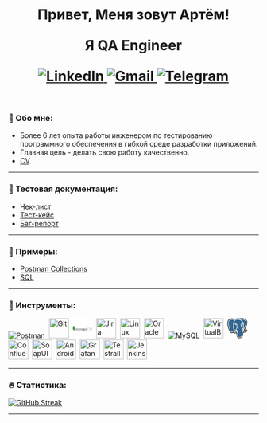 <a name="readme-top"></a>
<h1>
<div id="header" align="center">
	<p>Привет, Меня зовут Артём!</p>
	<p>Я QA Engineer</p>
</div>
<div id="socials" align="center">
	<a href="https://www.linkedin.com/in/%D0%B0%D1%80%D1%82%D1%91%D0%BC-%D1%81%D0%B0%D0%B4%D0%BE%D0%B2%D1%81%D0%BA%D0%B8%D0%B9-963574228/">
		<img src="https://img.shields.io/badge/LinkedIn-blue?style=for-the-badge&logo=linkedin&logoColor=white" alt="LinkedIn"/>
	</a>
	<a href="mailto:sadovski.art@gmail.com">
		<img src="https://img.shields.io/badge/Gmail-blue?style=for-the-badge&logo=Gmail&logoColor=white" alt="Gmail"/>
	</a>
	<a href="https://t.me/Artsiom_Sadouski">
		<img src="https://img.shields.io/badge/Telegram-blue?style=for-the-badge&logo=telegram&logoColor=white" alt="Telegram"/>
	</a>
</div>
<div id="view" align="center"><img src="https://komarev.com/ghpvc/?username=your-github-artemsadovski&style=flat-square&color=blue" alt=""/>
</div>


### &#128104;&#8205; Обо мне:
-  Более 6 лет опыта работы инженером по тестированию программного обеспечения в гибкой среде разработки приложений.
-  Главная цель - делать свою работу качественно.
-  [CV](https://drive.google.com/file/d/1JPMr_MOglaYp7i45Y4ySKIw6HLMOELYg/view?usp=share_link).

---

### &#128221; Тестовая документация:

-  [Чек-лист]()
-  [Тест-кейс]()
-  [Баг-репорт]()


---

### &#128221; Примеры:

-  [Postman Collections](medium-link)
-  [SQL](cv-link)

---

### &#128296; Инструменты:
  
  <p>
  <img src="https://www.vectorlogo.zone/logos/getpostman/getpostman-icon.svg" title="Postman"  alt="Postman" width="40" height="40"/>&nbsp;
  <img src="https://cdn.jsdelivr.net/gh/devicons/devicon/icons/git/git-original.svg" title="Git" **alt="Git" width="40" height="40"/>&nbsp;
  <img src="https://raw.githubusercontent.com/github/explore/80688e429a7d4ef2fca1e82350fe8e3517d3494d/topics/mongodb/mongodb.png" title="MongoDB" **alt="MongoDB" width="40" height="40"/>&nbsp;
  <img src="https://cdn.jsdelivr.net/gh/devicons/devicon/icons/jira/jira-original-wordmark.svg" title="Jira" **alt="Jira" width="40" height="40"/>&nbsp;
  <img src="https://cdn.jsdelivr.net/gh/devicons/devicon/icons/linux/linux-original.svg" title="Linux" **alt="Linux" width="40" height="40"/>&nbsp;
  <img src="https://cdn.jsdelivr.net/gh/devicons/devicon/icons/oracle/oracle-original.svg" title="Oracle" **alt="Oracle" width="40" height="40"/>&nbsp;
  <img src="https://cdn.jsdelivr.net/gh/devicons/devicon/icons/mysql/mysql-original-wordmark.svg" title="MySQL"  alt="MySQL" width="40" height="40"/>&nbsp;
  <img src="https://www.vectorlogo.zone/logos/virtualbox/virtualbox-icon.svg" title="VirtualBox" **alt="VirtualBox" width="40" height="40"/>&nbsp;
  <img src="https://raw.githubusercontent.com/github/explore/80688e429a7d4ef2fca1e82350fe8e3517d3494d/topics/postgresql/postgresql.png" title="PostgresSQL" **alt="PostgresSQL" width="40" height="40"/>&nbsp;
  <img src="https://www.logo.wine/a/logo/Confluence_(software)/Confluence_(software)-Logo.wine.svg" title="Confluence" **alt="Confluence" width="40" height="40"/>&nbsp;
  <img src="https://user-images.githubusercontent.com/37912316/38108076-0b5f8ae0-3394-11e8-8e6c-60247537dfad.png" title="SoapUI" **alt="SoapUI" width="40" height="40"/>&nbsp;
  <img src="https://cdn.jsdelivr.net/gh/devicons/devicon/icons/androidstudio/androidstudio-original-wordmark.svg" title="Android Studio" **alt="Android Studio" width="40" height="40"/>&nbsp;
  <img src="https://cdn.jsdelivr.net/gh/devicons/devicon/icons/grafana/grafana-original.svg" title="Grafana" **alt="Grafana" width="40" height="40"/>&nbsp;
  <img src="https://media.gurock.com/gk-media/logos/testrail-logo-blue-with-tagline.svg" title="Testrail" **alt="Testrail" width="40" height="40"/>&nbsp;
  <img src="https://cdn.jsdelivr.net/gh/devicons/devicon/icons/jenkins/jenkins-original.svg" title="Jenkins" **alt="Jenkins" width="40" height="40"/>&nbsp;
  </p>

---

### :fire: Статистика:
  [![GitHub Streak](http://github-readme-streak-stats.herokuapp.com?user=artemsadovski&theme=dark&background=000000)](https://git.io/streak-stats)

  ---
  

